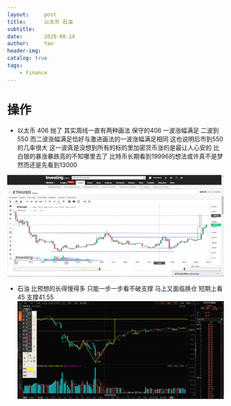 ```yaml
---
layout:     post
title:      以太币 石油
subtitle:   
date:       2020-08-14
author:     Yan
header-img: 
catalog: true
tags:
    - Finance
---
```


# 操作
- 以太币 406 抛了 其实周线一直有两种画法 保守的406 一波涨幅满足 二波到550 而二波涨幅满足恰好与激进画法的一波涨幅满足相同 这也说明后市到550的几率很大
这一波真是没想到所有的标的里加密货币涨的是最让人心安的 比白银的暴涨暴跌高的不知哪里去了
比特币长期看到19996的想法或许真不是梦 然而还是先看到13000

![](/img/0313ad2d.png)

- 石油 比预想的长得慢得多 只能一步一步看不破支撑 马上又面临换仓 短期上看45 支撑41.55
![](/img/29418986.png)

